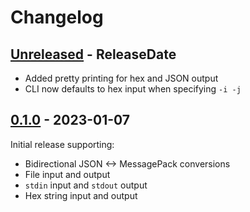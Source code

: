 # Changelog

<!-- next-header -->

## [Unreleased] - ReleaseDate

- Added pretty printing for hex and JSON output
- CLI now defaults to hex input when specifying `-i -j`


## [0.1.0] - 2023-01-07

Initial release supporting:

- Bidirectional JSON <-> MessagePack conversions
- File input and output
- `stdin` input and `stdout` output
- Hex string input and output


<!-- next-url -->
[Unreleased]: https://github.com/pluots/msgpack-cli/compare/v0.1.0...HEAD
[0.1.0]: https://github.com/pluots/msgpack-cli/compare/3fb7ec2a...v0.1.0
